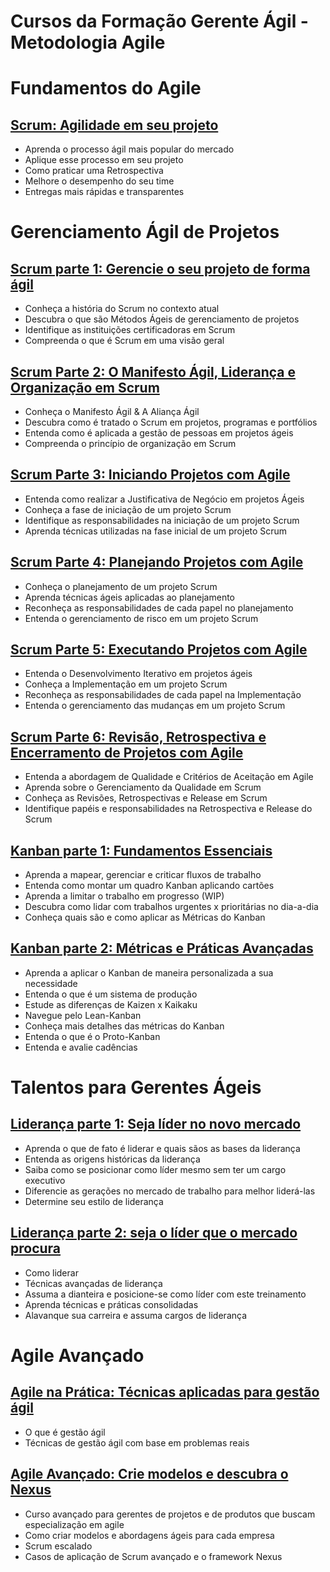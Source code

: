 # Cursos da Formação Gerente Ágil - Metodologia Agile
# Fundamentos do Agile
## [Scrum: Agilidade em seu projeto][1]
- Aprenda o processo ágil mais popular do mercado
- Aplique esse processo em seu projeto
- Como praticar uma Retrospectiva
- Melhore o desempenho do seu time
- Entregas mais rápidas e transparentes
# Gerenciamento Ágil de Projetos
## [Scrum parte 1: Gerencie o seu projeto de forma ágil][2]
- Conheça a história do Scrum no contexto atual
- Descubra o que são Métodos Ágeis de gerenciamento de projetos
- Identifique as instituições certificadoras em Scrum
- Compreenda o que é Scrum em uma visão geral
## [Scrum Parte 2: O Manifesto Ágil, Liderança e Organização em Scrum][3]
- Conheça o Manifesto Ágil & A Aliança Ágil
- Descubra como é tratado o Scrum em projetos, programas e portfólios
- Entenda como é aplicada a gestão de pessoas em projetos ágeis
- Compreenda o princípio de organização em Scrum
## [Scrum Parte 3: Iniciando Projetos com Agile][4]
- Entenda como realizar a Justificativa de Negócio em projetos Ágeis
- Conheça a fase de iniciação de um projeto Scrum
- Identifique as responsabilidades na iniciação de um projeto Scrum
- Aprenda técnicas utilizadas na fase inicial de um projeto Scrum
## [Scrum Parte 4: Planejando Projetos com Agile][5]
- Conheça o planejamento de um projeto Scrum
- Aprenda técnicas ágeis aplicadas ao planejamento
- Reconheça as responsabilidades de cada papel no planejamento
- Entenda o gerenciamento de risco em um projeto Scrum
## [Scrum Parte 5: Executando Projetos com Agile][6]
- Entenda o Desenvolvimento Iterativo em projetos ágeis
- Conheça a Implementação em um projeto Scrum
- Reconheça as responsabilidades de cada papel na Implementação
- Entenda o gerenciamento das mudanças em um projeto Scrum
## [Scrum Parte 6: Revisão, Retrospectiva e Encerramento de Projetos com Agile][7]
- Entenda a abordagem de Qualidade e Critérios de Aceitação em Agile
- Aprenda sobre o Gerenciamento da Qualidade em Scrum
- Conheça as Revisões, Retrospectivas e Release em Scrum
- Identifique papéis e responsabilidades na Retrospectiva e Release do Scrum
## [Kanban parte 1: Fundamentos Essenciais][8]
- Aprenda a mapear, gerenciar e criticar fluxos de trabalho
- Entenda como montar um quadro Kanban aplicando cartões
- Aprenda a limitar o trabalho em progresso (WIP)
- Descubra como lidar com trabalhos urgentes x prioritárias no dia-a-dia
- Conheça quais são e como aplicar as Métricas do Kanban
## [Kanban parte 2: Métricas e Práticas Avançadas][9]
- Aprenda a aplicar o Kanban de maneira personalizada a sua necessidade
- Entenda o que é um sistema de produção
- Estude as diferenças de Kaizen x Kaikaku
- Navegue pelo Lean-Kanban
- Conheça mais detalhes das métricas do Kanban
- Entenda o que é o Proto-Kanban
- Entenda e avalie cadências
# Talentos para Gerentes Ágeis
## [Liderança parte 1: Seja líder no novo mercado][10]
- Aprenda o que de fato é liderar e quais sãos as bases da liderança
- Entenda as origens históricas da liderança
- Saiba como se posicionar como líder mesmo sem ter um cargo executivo
- Diferencie as gerações no mercado de trabalho para melhor liderá-las
- Determine seu estilo de liderança
## [Liderança parte 2: seja o líder que o mercado procura][11]
- Como liderar
- Técnicas avançadas de liderança
- Assuma a dianteira e posicione-se como líder com este treinamento
- Aprenda técnicas e práticas consolidadas
- Alavanque sua carreira e assuma cargos de liderança
# Agile Avançado
## [Agile na Prática: Técnicas aplicadas para gestão ágil][12]
- O que é gestão ágil
- Técnicas de gestão ágil com base em problemas reais
## [Agile Avançado: Crie modelos e descubra o Nexus][13]
- Curso avançado para gerentes de projetos e de produtos que buscam especialização em agile
- Como criar modelos e abordagens ágeis para cada empresa
- Scrum escalado
- Casos de aplicação de Scrum avançado e o framework Nexus

[1]: https://github.com/RCarteri/Formacao-gerente-agil-Metodologia-Agile/blob/main/Curso%20de%20Scrum%20-%20Agilidade%20em%20seu%20projeto.docx?raw=true
[2]: https://github.com/RCarteri/Formacao-gerente-agil-Metodologia-Agile/blob/main/Scrum%20parte%201%20-%20Gerencie%20o%20seu%20projeto%20de%20forma%20%C3%A1gil.docx?raw=true
[3]: https://github.com/RCarteri/Formacao-gerente-agil-Metodologia-Agile/blob/main/Scrum%20Parte%202%20-%20O%20Manifesto%20%C3%81gil%20Lideranca%20e%20Organizacao%20em%20Scrum.docx?raw=true
[4]: https://github.com/RCarteri/Formacao-gerente-agil-Metodologia-Agile/blob/main/Scrum%20Parte%203%20-%20Iniciando%20Projetos%20com%20Agile.docx?raw=true
[5]: https://github.com/RCarteri/Formacao-gerente-agil-Metodologia-Agile/blob/main/Scrum%20Parte%204%20-%20Planejando%20Projetos%20com%20Agile.docx
[6]: https://github.com/RCarteri/Formacao-gerente-agil-Metodologia-Agile/blob/main/Scrum%20Parte%205%20-%20Executando%20Projetos%20com%20Agile.docx
[7]: https://github.com/RCarteri/Formacao-gerente-agil-Metodologia-Agile/blob/main/Scrum%20Parte%206%20-%20Revis%C3%A3o%2C%20Retrospectiva%20e%20Encerramento%20de%20Projetos%20com%20Agile.docx
[8]: https://github.com/RCarteri/Formacao-gerente-agil-Metodologia-Agile/blob/main/Kanban%20parte%201-%20Fundamentos%20Essenciais.docx
[9]: https://github.com/RCarteri/Formacao-gerente-agil-Metodologia-Agile/blob/main/Kanban%20parte%202%20-%20M%C3%A9tricas%20e%20Pr%C3%A1ticas%20Avan%C3%A7adas.docx
[10]: https://github.com/RCarteri/Formacao-gerente-agil-Metodologia-Agile/blob/main/Lideran%C3%A7a%20parte%201%20-%20Seja%20l%C3%ADder%20no%20novo%20mercado.docx
[11]: https://github.com/RCarteri/Formacao-gerente-agil-Metodologia-Agile/blob/main/Lideran%C3%A7a%20parte%202%20-%20Deja%20o%20l%C3%ADder%20que%20o%20mercado%20procura.docx
[12]: https://github.com/RCarteri/Formacao-gerente-agil-Metodologia-Agile/blob/main/Agile%20na%20Pr%C3%A1tica%20-%20T%C3%A9cnicas%20aplicadas%20para%20gest%C3%A3o%20%C3%A1gil.docx
[13]: https://github.com/RCarteri/Formacao-gerente-agil-Metodologia-Agile/blob/main/Agile%20Avan%C3%A7ado%20-%20Crie%20modelos%20e%20descubra%20o%20Nexus.docx
